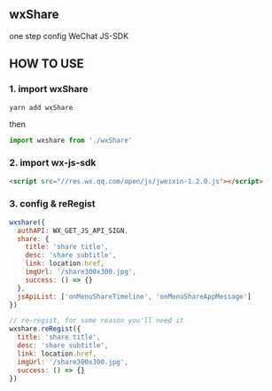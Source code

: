 ## wxShare
one step config WeChat JS-SDK

## HOW TO USE
### 1. import wxShare
```shell
yarn add wxShare
```

then

```js
import wxshare from './wxShare'
```

### 2. import wx-js-sdk
```html
<script src="//res.wx.qq.com/open/js/jweixin-1.2.0.js"></script>
```

### 3. config & reRegist
```js
wxshare({
  authAPI: WX_GET_JS_API_SIGN,
  share: {
    title: 'share title',
    desc: 'share subtitle',
    link: location.href,
    imgUrl: '/share300x300.jpg',
    success: () => {}
  },
  jsApiList: ['onMenuShareTimeline', 'onMenuShareAppMessage']
})

// re-regist, for some reason you'll need it
wxshare.reRegist({
  title: 'share title',
  desc: 'share subtitle',
  link: location.href,
  imgUrl: '/share300x300.jpg',
  success: () => {}
})
```